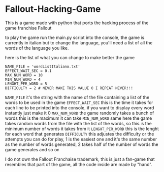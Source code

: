 # Fallout-Hacking-Game

This is a game made with python that ports the hacking process of the game franchise Fallout

to play the game run the main.py script into the console, the game is currently in italian but to change the language,
you'll need a list of all the words of the language you like.

here is the list of what you can change to make better the game

```
NAME_FILE = 'wordListItaliano.txt'
EFFECT_WAIT_SEC = 0.1
MAX_NUM_WORD = 10
MIN_NUM_WORD = 4
LENGHT_PER_WORD = 5
DIFFICULTY = 2 # NEVER MAKE THIS VALUE 0 I REPEAT NEVER!!!
```

``` NAME_FILE ``` it's the string with the name of the file containing a list of the words to be used in the game
``` EFFECT_WAIT_SEC ``` this is the time it takes for each line to be printed into the console, if you want to display every word instantly just make it 0
``` MAX_NUM_WORD ``` the game randomly takes a bunch of words this is the maximum it can take
``` MIN_NUM_WORD ``` same here the game takes random words from the file with the list of the words, so this is the minimum number of words it takes from it
``` LENGHT_PER_WORD ``` this is the lenght for each word that generates
``` DIFFICULTY ``` this adjustes the difficulty or the attempts you can do for play, 1 is the easiest one and it's the same number as the number of words generated, 2 takes half of the number of words the game generates and so on

I do not own the Fallout Franchaise trademark, this is just a fan-game that resembles that part of the game, all the code inside are made by "hand".
